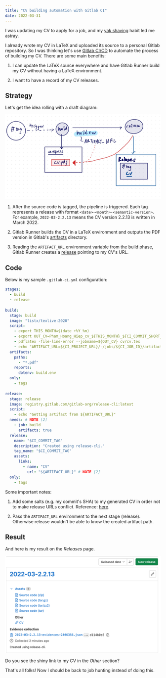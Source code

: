 ```yaml
---
title: "CV building automation with Gitlab CI"
date: 2022-03-31
---
```


I was updating my CV to apply for a job, and my [yak shaving](https://en.wiktionary.org/wiki/yak_shaving) habit led me astray.

I already wrote my CV in LaTeX and uploaded its source to a personal Gitlab repository. So I was thinking let's use [Gitlab CI/CD](https://docs.gitlab.com/ee/ci/) to automate the process of building my CV. There are some main benefits:

1. I can update the LaTeX source everywhere and have Gitlab Runner build my CV without having a LaTeX environment.

2. I want to have a record of my CV releases.

## Strategy

Let's get the idea rolling with a draft diagram:

![diagram](/cv-auto/diagram.jpeg)

1. After the source code is tagged, the pipeline is triggered. Each tag represents a release with format `<date>-<month>-<semantic-version>`. For example, `2022-03-2.2.13` means the CV version 2.2.13 is written in March 2022.

2. Gitlab Runner builds the CV in a LaTeX environment and outputs the PDF version in Gitlab's [artifacts](https://docs.gitlab.com/ee/ci/pipelines/job_artifacts.html) directory.

3. Reading the `ARTIFACT_URL` environment variable from the build phase, Gitlab Runner creates a [release](https://docs.gitlab.com/ee/user/project/releases/) pointing to my CV's URL.


## Code

Below is my sample `.gitlab-ci.yml` configuration:

```yml
stages:
  - build
  - release

build:
  stage: build
  image: "listx/texlive:2020"
  script:
    - export THIS_MONTH=$(date +%Y_%m)
    - export OUT_CV=Pham_Hoang_Hiep_cv_${THIS_MONTH}_${CI_COMMIT_SHORT_SHA} # NOTE [1]
    - pdflatex -file-line-error --jobname=${OUT_CV} cv/cv.tex
    - echo "ARTIFACT_URL=${CI_PROJECT_URL}/-/jobs/${CI_JOB_ID}/artifacts/file/${OUT_CV}.pdf" >> build.env # NOTE [2]
  artifacts:
    paths:
      - "*.pdf"
    reports:
      dotenv: build.env
  only:
    - tags

release:
  stage: release
  image: registry.gitlab.com/gitlab-org/release-cli:latest
  script:
    - echo "Getting artifact from ${ARTIFACT_URL}"
  needs: # NOTE [2]
    - job: build
      artifacts: true
  release:
    name: "$CI_COMMIT_TAG"
    description: "Created using release-cli."
    tag_name: "$CI_COMMIT_TAG"
    assets:
      links:
        - name: "CV"
          url: "${ARTIFACT_URL}" # NOTE [2]
  only:
    - tags
```

Some important notes:

1. Add some salts (e.g. my commit's SHA) to my generated CV in order not to make release URLs conflict. Reference: [here](https://gitlab.com/gitlab-org/release-cli/-/issues/73).

2. Pass the `ARTIFACT_URL` environment to the next stage (release). Otherwise release wouldn't be able to know the created artifact path.

## Result

And here is my result on the *Releases* page.

![release](/cv-auto/release.png)

Do you see the shiny link to my CV in the *Other* section?

That's all folks! Now I should be back to job hunting instead of doing this.
